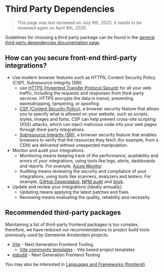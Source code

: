 # Third Party Dependencies

> This page was last reviewed on July 8th, 2025. It needs to be reviewed again on April 8th, 2026.

Guidelines for choosing a third party package can be found in the [general third party dependencies documentation page](../general/third-party-dependencies.md).

## How can you secure front-end third-party integrations?

* Use modern browser features such as HTTPS, Content Security Policy (CSP), Subresource Integrity (SRI).
  * use [HTTPS (Hypertext Transfer Protocol Secure)](https://developer.mozilla.org/en-US/docs/Glossary/HTTPS) for all your web traffic, including the requests and responses from third-party services. HTTPS encrypts the data in transit, preventing eavesdropping, tampering, or spoofing.
  * [CSP (Content Security Policy)](https://developer.mozilla.org/en-US/docs/Web/HTTP/CSP), a browser security feature that allows you to specify what is allowed on your website, such as scripts, styles, images and fonts. CSP can help prevent cross-site scripting (XSS) attacks, which can inject malicious code into your web pages through third-party integrations.
  * [Subresource Integrity (SRI)](https://developer.mozilla.org/en-US/docs/Web/Security/Subresource_Integrity), a browser security feature that enables browsers to verify that the resources they fetch (for example, from a CDN) are delivered without unexpected manipulation.
* Monitor and audit your integrations.
  * Monitoring means keeping track of the performance, availability and errors of your integrations, using tools like logs, alerts, dashboards and reports. For example, [Azure Monitor](https://learn.microsoft.com/en-us/azure/azure-monitor/app/app-insights-overview).
  * Auditing means reviewing the security and compliance of your integrations, using tools like scanners, analyzers and testers. For example, [GitHub Dependabot](https://docs.github.com/en/code-security/getting-started/dependabot-quickstart-guide), [NPM audit](https://docs.npmjs.com/cli/v10/commands/npm-audit) and [Snyk](https://snyk.io/).
* Update and review your integrations (ideally annually).
  * Updating means applying the latest patches and fixes.
  * Reviewing means evaluating the quality, reliability and necessity.

## Recommended third-party packages

Maintaining a list of third-party frontend packages is too complex, therefore, we have reduced our recommendations to project build tools previously used by Gemeente Amsterdam projects.

* [Vite](https://github.com/vitejs/vite) - Next Generation Frontend Tooling
  * [Vite community templates](https://github.com/vitejs/awesome-vite#templates) - Vite based project templates
* [esbuild](https://esbuild.github.io/) - Next Generation Frontend Tooling

You may also be interested in [Languages and Frameworks (frontend)](./languages-and-frameworks.md).
